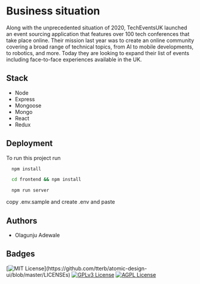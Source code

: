 
# Business situation

Along with the unprecedented situation of 2020, TechEventsUK launched an event sourcing application that features over 100 tech conferences that take place online. Their mission last year was to create an online community covering a broad range of technical topics, from AI to mobile developments, to robotics, and more. Today they are looking to expand their list of events including face-to-face experiences available in the UK.


## Stack

 - Node 
 - Express
 - Mongoose
 - Mongo
 - React
 - Redux

## Deployment

To run this project run

```bash
  npm install

  cd frontend && npm install

  npm run server
```

copy .env.sample and create .env and paste


## Authors

- Olagunju Adewale


## Badges


[![MIT License](https://img.shields.io/apm/l/atomic-design-ui.svg?)](https://github.com/tterb/atomic-design-ui/blob/master/LICENSEs)
[![GPLv3 License](https://img.shields.io/badge/License-GPL%20v3-yellow.svg)](https://opensource.org/licenses/)
[![AGPL License](https://img.shields.io/badge/license-AGPL-blue.svg)](http://www.gnu.org/licenses/agpl-3.0)

